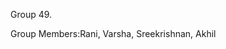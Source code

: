 Group 49.

Group Members:Rani,
              Varsha,
              Sreekrishnan,
              Akhil